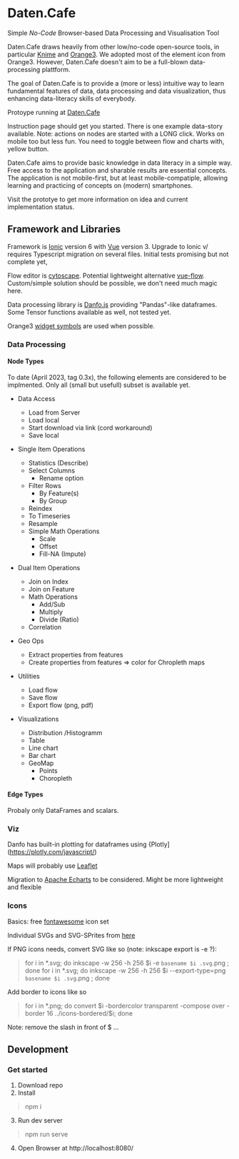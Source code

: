 # Daten.Cafe

Simple *No-Code* Browser-based Data Processing and Visualisation Tool

Daten.Cafe draws heavily from other low/no-code open-source tools, in particular [Knime](https://www.knime.com/) and [Orange3](https://orangedatamining.com/). We adopted most of the element icon from Orange3. However, Daten.Cafe doesn't aim to be a full-blown data-processing plattform. 

The goal of Daten.Cafe is to provide a (more or less) intuitive way to learn fundamental features of data, data processing and data visualization, thus enhancing data-literacy skills of everybody.

Protoype running at [Daten.Cafe](https://daten.cafe)

Instruction page should get you started. There is one example data-story available. Note: actions on nodes are started with a LONG click. 
Works on mobile too but less fun. You need to toggle between flow and charts with, yellow button. 

Daten.Cafe aims to provide basic knowledge in data literacy in a simple way. Free access to the application and sharable results are essential concepts. The application is not mobile-first, but at least mobile-compatiple, allowing learning and practicing of concepts on (modern) smartphones. 

Visit the prototye to get more information on idea and current implementation status.


## Framework and Libraries

Framework is [Ionic](https://ionicframework.com/docs) version 6 with [Vue](https://vuejs.org/) version 3. Upgrade to Ionic v/ requires Typescript migration on several files. Initial tests promising but not complete yet,

Flow editor is [cytoscape](https://js.cytoscape.org/). Potential lightweight alternative  [vue-flow](https://vueflow.dev/). Custom/simple solution should be possible, we don't need much magic here.

Data processing library is [Danfo.js](https://danfo.jsdata.org/) providing "Pandas"-like dataframes. Some Tensor functions available as well, not tested yet.

Orange3 [widget symbols](https://orangedatamining.com/widget-catalog/) are used when possible.


### Data Processing 

#### Node Types

To date (April 2023, tag 0.3x), the following elements are considered to be implmented. Only all (small but usefull) subset is available yet.

  * Data Access
    * Load from Server
    * Load local
    * Start download via link (cord workaround) 
    * Save local

  * Single Item Operations
    * Statistics (Describe)
    * Select Columns
      * Rename option
    * Filter Rows
      * By Feature(s)
      * By Group
    * Reindex
    * To Timeseries
    * Resample
    * Simple Math Operations
      * Scale
      * Offset
      * Fill-NA (Impute)

  * Dual Item Operations
    * Join on Index
    * Join on Feature
    * Math Operations
      * Add/Sub
      * Multiply
      * Divide (Ratio)
    * Correlation

  * Geo Ops
    * Extract properties from features
    * Create properties from features => color for Chropleth maps

  * Utilities
    * Load flow
    * Save flow
    * Export flow (png, pdf)

  * Visualizations
    * Distribution /Histogramm 
    * Table
    * Line chart
    * Bar chart
    * GeoMap
      * Points
      * Choropleth



#### Edge Types

Probaly only DataFrames and scalars. 

### Viz

Danfo has built-in plotting for dataframes using {Plotly](https://plotly.com/javascript/)

Maps will probably use [Leaflet](https://leafletjs.com/)

Migration to [Apache Echarts](https://echarts.apache.org/en/index.html) to be considered. Might be more lightweight and flexible 


### Icons

Basics: free [fontawesome](https://fontawesome.com/icons) icon set

Individual SVGs and SVG-SPrites from [here](https://fontawesome.com/download)

If PNG icons needs, convert SVG like so (note: inkscape export is -e ?):

> for i in *.svg; do inkscape -w 256 -h 256 $i -e `basename $i .svg`.png ; done
> for i in *.svg; do inkscape -w 256 -h 256 $i --export-type=png `basename $i .svg`.png ; done

Add border to icons like so

> for i in *.png; do convert \$i -bordercolor transparent -compose over  -border 16 ../icons-bordered/$i; done

Note: remove the slash in front of \$ ...


## Development


### Get started

 1. Download repo
 2. Install
 > npm i
 3. Run dev server
 > npm run serve
 4. Open Browser at http://localhost:8080/ 



